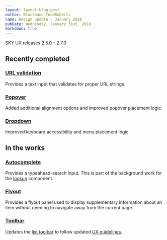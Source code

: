 ```yaml
---
layout: layout-blog-post
author: Blackbaud-ToddRoberts
name: Design update - January 2018
pubDate: Wednesday, January 31st, 2018
markdown: true
---
```


SKY UX releases 2.5.0 – 2.7.0

<!-- more -->

## Recently completed


### [URL validation](https://developer.blackbaud.com/skyux/components/url-validation)

Provides a text input that validates for proper URL strings.

### [Popover](https://developer.blackbaud.com/skyux/components/popover)

Added additional alignment options and improved popover placement logic.

### [Dropdown](https://developer.blackbaud.com/skyux/components/dropdown)

Improved keyboard accessibility and menu placement logic.

## In the works 

### [Autocomplete](https://github.com/blackbaud/skyux2/pull/1438)

Provides a typeahead-search input. This is part of the background work for the [lookup](https://github.com/blackbaud/skyux2/issues/1196) component. 

### [Flyout](https://github.com/blackbaud/skyux2/pull/1427)

Provides a flyout panel used to display supplementary information about an item without needing to navigate away from the current page.

### [Toolbar](https://github.com/blackbaud/skyux2/pull/1364)

Updates the [list toolbar](https://developer.blackbaud.com/skyux/components/list-toolbar) to follow updated [UX guidelines](https://developer.blackbaud.com/skyux/components/toolbar#ux-guidelines).